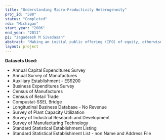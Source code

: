 ```yaml
---
title: "Understanding Micro-Productivity Heterogeneity"
proj_id: "580"
status: "Completed"
rdc: "Michigan"
start_year: "2006"
end_year: "2011"
pi: "Jagadeesh M Sivadasan"
abstract: "Making an initial public offering (IPO) of equity, otherwise known as “going public,” is an important event in the life of a firm. In this research project, we will analyze how the product market performance of a firm affects the timing of its going public decision.  While the existing literature has documented that firms have poor operating performance (as measured by profits) in the years immediately after going public, the precise reason for this poor performance has not been previously addressed. We propose to identify the sources of this poor performance by studying how a firm’s productivity, sales, market share, labor costs and employment levels, material costs, rental and administrative expenses, and capital expenditures change subsequent to going public. This analysis will provide important information on the way in which firms report the value of these measures as collected by U.S. Census Bureau programs.   In addition, public firms in general are under more scrutiny and monitoring by regulatory agencies than private firms because once a firm becomes public, it has to file its relevant information on a regular basis to the securities exchange and other regulatory authorities, and answer to its shareholders. Thus, the public financial disclosure requirement may strengthen the firm’s internal data collection and reporting, and this in turn may lead to a better response rate and better reporting quality to the surveys conducted by the Census Bureau. By identifying the public versus private status of establishments in the Census Bureau databases, we will also be able to analyze the data quality of these establishments prior to and after going public, and report if there are any changes in the quality of the data reported by various establishments after this change in public versus private status."
layout: project
---
```


**Datasets Used:**

  - Annual Capital Expenditures Survey 
  - Annual Survey of Manufactures 
  - Auxiliary Establishment - ES9200 
  - Business Expenditures Survey 
  - Census of Manufactures 
  - Census of Retail Trade 
  - Compustat-SSEL Bridge 
  - Longitudinal Business Database - No Revenue 
  - Survey of Plant Capacity Utilization 
  - Survey of Industrial Research and Development 
  - Survey of Manufacturing Technology 
  - Standard Statistical Establishment Listing 
  - Standard Statistical Establishment List - non Name and Address File 

